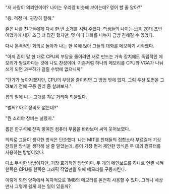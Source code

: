 "저 사람이 의뢰인이야? 나이는 우리랑 비슷해 보이는데? 영어 할 줄 알아?"

"응. 걱정 마. 굉장히 잘해."

존은 나를 친구들에게 다시 한 번 소개를 시켜 주었다. 학생들의 나이는 보통 20대 초반이었기에 내가 조금 더 많긴 했지만, 몇 마디 대화를 나누자 금방 친해질 수 있었다.

다시 본격적인 회의로 돌아가 나는 한 쪽에 앉아 그들의 대화를 메모하기 시작했다.

"아까 존이 말 한 대로 CPU의 부담을 줄이려면 새로 만드는 가속 장치에도 독립적인 메모리가 필요하다는 것에 나도 찬성이야. 기존처럼 하나의 메모리를 CPU와 VGA가 나눠 쓰게 되면 과부하가 걸릴 수밖에 없으니까"

"단가가 높아지겠지만, CPU의 부담을 줄이려면 그 방법 밖에 없지. 그럼 우선 도면을 그려보기 전에 구동 원리 좀 살펴보자."

롭의 말에 나는 고개를 갸웃 거리며 되물었다.

"벌써? 아무 장비도 없는데?"

"뭔 소리야 장비는 널렸지."

롭은 한구석에 잔뜩 쌓여진 컴퓨터 부품을 바라보며 씨익 웃어보였다.

의외로 그들이 생각한 방식은 단순했다. 나는 MIT를 천재들의 집합소라 부르길래 기상천외한 방식을 생각해 낼 줄 알았는데, 롭이 가장 먼저 제안한 방식은 두 대의 컴퓨터를 사용하는 방법이었다.

다소 무식한 방법이지만, 가장 효과적인 방법이다. 두 개의 메인보드를 하나로 연결 시켜 한쪽은 CPU를 한쪽은 그래픽 작업만을 위해 메모리를 구동시킨다. 

이렇게 되면 양쪽에서 독자적으로 1MB의 메모리를 온전히 사용할 수 있다. 그러나 세상만사 그렇게 쉽게 되는 일이 있을까?